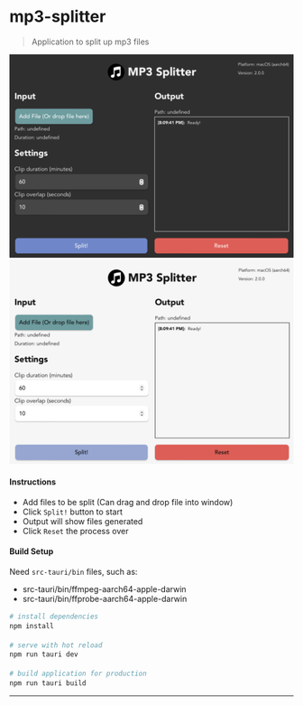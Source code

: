 # mp3-splitter

> Application to split up mp3 files

![Screenshot](screenshot.png)
![Screenshot 2](screenshot2.png)

#### Instructions
- Add files to be split (Can drag and drop file into window)
- Click `Split!` button to start
- Output will show files generated
- Click `Reset` the process over

#### Build Setup

Need `src-tauri/bin` files, such as:
- src-tauri/bin/ffmpeg-aarch64-apple-darwin
- src-tauri/bin/ffprobe-aarch64-apple-darwin

``` bash
# install dependencies
npm install

# serve with hot reload
npm run tauri dev

# build application for production
npm run tauri build
```

---
